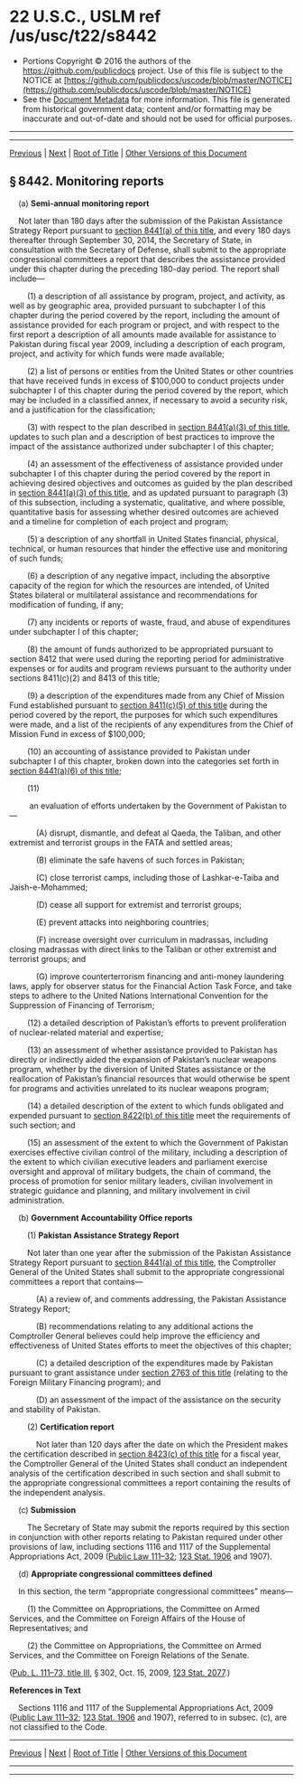 ---
---

# 22 U.S.C., USLM ref /us/usc/t22/s8442

* Portions Copyright © 2016 the authors of the https://github.com/publicdocs project.
  Use of this file is subject to the NOTICE at [https://github.com/publicdocs/uscode/blob/master/NOTICE](https://github.com/publicdocs/uscode/blob/master/NOTICE)
* See the [Document Metadata](././../../../../..//README.md) for more information.
  This file is generated from historical government data; content and/or formatting may be inaccurate and out-of-date and should not be used for official purposes.

----------
----------

[Previous](./../../../../..//us/usc/t22/ch91/schIII/m__us_usc_t22_s8441.md) | [Next](./../../../../..//us/usc/t22/ch92/m__us_usc_t22_ch92.md) | [Root of Title](./../../../../../) | [Other Versions of this Document](https://publicdocs.github.io/go/links?ns=uslm&ref=%2Fus%2Fusc%2Ft22%2Fs8442)

## § 8442. Monitoring reports

    (a) __Semi-annual monitoring report__ 

    Not later than 180 days after the submission of the Pakistan Assistance Strategy Report pursuant to [section 8441(a) of this title][/us/usc/t22/s8441/a], and every 180 days thereafter through September 30, 2014, the Secretary of State, in consultation with the Secretary of Defense, shall submit to the appropriate congressional committees a report that describes the assistance provided under this chapter during the preceding 180-day period. The report shall include—

        (1) a description of all assistance by program, project, and activity, as well as by geographic area, provided pursuant to subchapter I of this chapter during the period covered by the report, including the amount of assistance provided for each program or project, and with respect to the first report a description of all amounts made available for assistance to Pakistan during fiscal year 2009, including a description of each program, project, and activity for which funds were made available;

        (2) a list of persons or entities from the United States or other countries that have received funds in excess of $100,000 to conduct projects under subchapter I of this chapter during the period covered by the report, which may be included in a classified annex, if necessary to avoid a security risk, and a justification for the classification;

        (3) with respect to the plan described in [section 8441(a)(3) of this title][/us/usc/t22/s8441/a/3], updates to such plan and a description of best practices to improve the impact of the assistance authorized under subchapter I of this chapter;

        (4) an assessment of the effectiveness of assistance provided under subchapter I of this chapter during the period covered by the report in achieving desired objectives and outcomes as guided by the plan described in [section 8441(a)(3) of this title][/us/usc/t22/s8441/a/3], and as updated pursuant to paragraph (3) of this subsection, including a systematic, qualitative, and where possible, quantitative basis for assessing whether desired outcomes are achieved and a timeline for completion of each project and program;

        (5) a description of any shortfall in United States financial, physical, technical, or human resources that hinder the effective use and monitoring of such funds;

        (6) a description of any negative impact, including the absorptive capacity of the region for which the resources are intended, of United States bilateral or multilateral assistance and recommendations for modification of funding, if any;

        (7) any incidents or reports of waste, fraud, and abuse of expenditures under subchapter I of this chapter;

        (8) the amount of funds authorized to be appropriated pursuant to section 8412 that were used during the reporting period for administrative expenses or for audits and program reviews pursuant to the authority under sections 8411(c)(2) and 8413 of this title;

        (9) a description of the expenditures made from any Chief of Mission Fund established pursuant to [section 8411(c)(5) of this title][/us/usc/t22/s8411/c/5] during the period covered by the report, the purposes for which such expenditures were made, and a list of the recipients of any expenditures from the Chief of Mission Fund in excess of $100,000;

        (10) an accounting of assistance provided to Pakistan under subchapter I of this chapter, broken down into the categories set forth in [section 8441(a)(6) of this title][/us/usc/t22/s8441/a/6];

        (11)

         an evaluation of efforts undertaken by the Government of Pakistan to—

            (A) disrupt, dismantle, and defeat al Qaeda, the Taliban, and other extremist and terrorist groups in the FATA and settled areas;

            (B) eliminate the safe havens of such forces in Pakistan;

            (C) close terrorist camps, including those of Lashkar-e-Taiba and Jaish-e-Mohammed;

            (D) cease all support for extremist and terrorist groups;

            (E) prevent attacks into neighboring countries;

            (F) increase oversight over curriculum in madrassas, including closing madrassas with direct links to the Taliban or other extremist and terrorist groups; and

            (G) improve counterterrorism financing and anti-money laundering laws, apply for observer status for the Financial Action Task Force, and take steps to adhere to the United Nations International Convention for the Suppression of Financing of Terrorism;

        (12) a detailed description of Pakistan’s efforts to prevent proliferation of nuclear-related material and expertise;

        (13) an assessment of whether assistance provided to Pakistan has directly or indirectly aided the expansion of Pakistan’s nuclear weapons program, whether by the diversion of United States assistance or the reallocation of Pakistan’s financial resources that would otherwise be spent for programs and activities unrelated to its nuclear weapons program;

        (14) a detailed description of the extent to which funds obligated and expended pursuant to [section 8422(b) of this title][/us/usc/t22/s8422/b] meet the requirements of such section; and

        (15) an assessment of the extent to which the Government of Pakistan exercises effective civilian control of the military, including a description of the extent to which civilian executive leaders and parliament exercise oversight and approval of military budgets, the chain of command, the process of promotion for senior military leaders, civilian involvement in strategic guidance and planning, and military involvement in civil administration.

    (b) __Government Accountability Office reports__ 

        (1) __Pakistan Assistance Strategy Report__ 

        Not later than one year after the submission of the Pakistan Assistance Strategy Report pursuant to [section 8441(a) of this title][/us/usc/t22/s8441/a], the Comptroller General of the United States shall submit to the appropriate congressional committees a report that contains—

            (A) a review of, and comments addressing, the Pakistan Assistance Strategy Report;

            (B) recommendations relating to any additional actions the Comptroller General believes could help improve the efficiency and effectiveness of United States efforts to meet the objectives of this chapter;

            (C) a detailed description of the expenditures made by Pakistan pursuant to grant assistance under [section 2763 of this title][/us/usc/t22/s2763] (relating to the Foreign Military Financing program); and

            (D) an assessment of the impact of the assistance on the security and stability of Pakistan.

        (2) __Certification report__ 

            Not later than 120 days after the date on which the President makes the certification described in [section 8423(c) of this title][/us/usc/t22/s8423/c] for a fiscal year, the Comptroller General of the United States shall conduct an independent analysis of the certification described in such section and shall submit to the appropriate congressional committees a report containing the results of the independent analysis.

    (c) __Submission__ 

        The Secretary of State may submit the reports required by this section in conjunction with other reports relating to Pakistan required under other provisions of law, including sections 1116 and 1117 of the Supplemental Appropriations Act, 2009 ([Public Law 111–32][/us/pl/111/32]; [123 Stat. 1906][/us/stat/123/1906] and 1907).

    (d) __Appropriate congressional committees defined__ 

    In this section, the term “appropriate congressional committees” means—

        (1) the Committee on Appropriations, the Committee on Armed Services, and the Committee on Foreign Affairs of the House of Representatives; and

        (2) the Committee on Appropriations, the Committee on Armed Services, and the Committee on Foreign Relations of the Senate.

([Pub. L. 111–73, title III][/us/pl/111/73/tIII], § 302, Oct. 15, 2009, [123 Stat. 2077][/us/stat/123/2077].)

 __References in Text__ 

    Sections 1116 and 1117 of the Supplemental Appropriations Act, 2009 ([Public Law 111–32][/us/pl/111/32]; [123 Stat. 1906][/us/stat/123/1906] and 1907), referred to in subsec. (c), are not classified to the Code.

----------

[Previous](./../../../../..//us/usc/t22/ch91/schIII/m__us_usc_t22_s8441.md) | [Next](./../../../../..//us/usc/t22/ch92/m__us_usc_t22_ch92.md) | [Root of Title](./../../../../../) | [Other Versions of this Document](https://publicdocs.github.io/go/links?ns=uslm&ref=%2Fus%2Fusc%2Ft22%2Fs8442)

----------
----------

[/us/usc/t22/s8441/a]: https://publicdocs.github.io/go/links?ns=uslm&ref=%2Fus%2Fusc%2Ft22%2Fs8441%2Fa
[/us/usc/t22/s8441/a/3]: https://publicdocs.github.io/go/links?ns=uslm&ref=%2Fus%2Fusc%2Ft22%2Fs8441%2Fa%2F3
[/us/usc/t22/s8441/a/3]: https://publicdocs.github.io/go/links?ns=uslm&ref=%2Fus%2Fusc%2Ft22%2Fs8441%2Fa%2F3
[/us/usc/t22/s8411/c/5]: https://publicdocs.github.io/go/links?ns=uslm&ref=%2Fus%2Fusc%2Ft22%2Fs8411%2Fc%2F5
[/us/usc/t22/s8441/a/6]: https://publicdocs.github.io/go/links?ns=uslm&ref=%2Fus%2Fusc%2Ft22%2Fs8441%2Fa%2F6
[/us/usc/t22/s8422/b]: https://publicdocs.github.io/go/links?ns=uslm&ref=%2Fus%2Fusc%2Ft22%2Fs8422%2Fb
[/us/usc/t22/s8441/a]: https://publicdocs.github.io/go/links?ns=uslm&ref=%2Fus%2Fusc%2Ft22%2Fs8441%2Fa
[/us/usc/t22/s2763]: https://publicdocs.github.io/go/links?ns=uslm&ref=%2Fus%2Fusc%2Ft22%2Fs2763
[/us/usc/t22/s8423/c]: https://publicdocs.github.io/go/links?ns=uslm&ref=%2Fus%2Fusc%2Ft22%2Fs8423%2Fc
[/us/pl/111/32]: https://publicdocs.github.io/go/links?ns=uslm&ref=%2Fus%2Fpl%2F111%2F32
[/us/stat/123/1906]: https://publicdocs.github.io/go/links?ns=uslm&ref=%2Fus%2Fstat%2F123%2F1906
[/us/pl/111/73/tIII]: https://publicdocs.github.io/go/links?ns=uslm&ref=%2Fus%2Fpl%2F111%2F73%2FtIII
[/us/stat/123/2077]: https://publicdocs.github.io/go/links?ns=uslm&ref=%2Fus%2Fstat%2F123%2F2077
[/us/pl/111/32]: https://publicdocs.github.io/go/links?ns=uslm&ref=%2Fus%2Fpl%2F111%2F32
[/us/stat/123/1906]: https://publicdocs.github.io/go/links?ns=uslm&ref=%2Fus%2Fstat%2F123%2F1906


